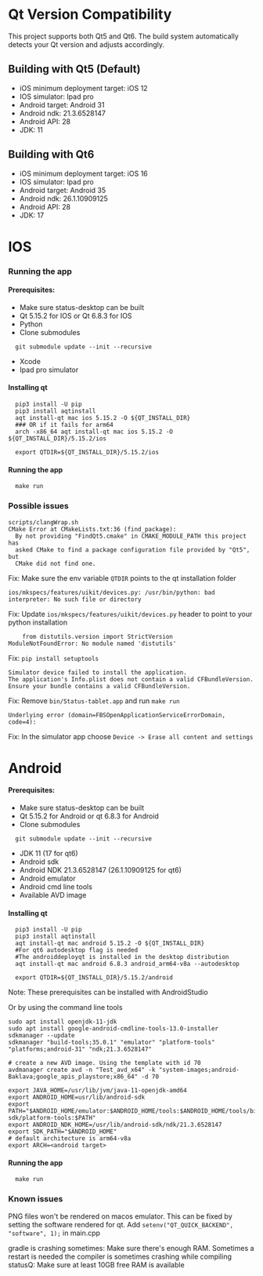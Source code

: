 # Qt Version Compatibility

This project supports both Qt5 and Qt6. The build system automatically detects your Qt version and adjusts accordingly.

## Building with Qt5 (Default)
- iOS minimum deployment target: iOS 12
- IOS simulator: Ipad pro
- Android target: Android 31
- Android ndk: 21.3.6528147
- Android API: 28
- JDK: 11

## Building with Qt6
- iOS minimum deployment target: iOS 16
- IOS simulator: Ipad pro
- Android target: Android 35
- Android ndk: 26.1.10909125
- Android API: 28
- JDK: 17

# IOS

### Running the app

#### Prerequisites:
- Make sure status-desktop can be built
- Qt 5.15.2 for IOS or Qt 6.8.3 for IOS
- Python
- Clone submodules
```
  git submodule update --init --recursive
```
- Xcode
- Ipad pro simulator

#### Installing qt
```
  pip3 install -U pip
  pip3 install aqtinstall
  aqt install-qt mac ios 5.15.2 -O ${QT_INSTALL_DIR}
  ### OR if it fails for arm64
  arch -x86_64 aqt install-qt mac ios 5.15.2 -O ${QT_INSTALL_DIR}/5.15.2/ios

  export QTDIR=${QT_INSTALL_DIR}/5.15.2/ios
```

#### Running the app
```
  make run
```

### Possible issues

```
scripts/clangWrap.sh
CMake Error at CMakeLists.txt:36 (find_package):
  By not providing "FindQt5.cmake" in CMAKE_MODULE_PATH this project has
  asked CMake to find a package configuration file provided by "Qt5", but
  CMake did not find one.

```
Fix: Make sure the env variable `QTDIR` points to the qt installation folder


```
ios/mkspecs/features/uikit/devices.py: /usr/bin/python: bad interpreter: No such file or directory
```

Fix: Update `ios/mkspecs/features/uikit/devices.py` header to point to your python installation

```
    from distutils.version import StrictVersion
ModuleNotFoundError: No module named 'distutils'
```

Fix: `pip install setuptools`

```
Simulator device failed to install the application.
The application's Info.plist does not contain a valid CFBundleVersion.
Ensure your bundle contains a valid CFBundleVersion.
```

Fix: Remove `bin/Status-tablet.app` and run `make run`

```
Underlying error (domain=FBSOpenApplicationServiceErrorDomain, code=4):
```

Fix: In the simulator app choose `Device -> Erase all content and settings`

# Android

#### Prerequisites:
- Make sure status-desktop can be built
- Qt 5.15.2 for Android or qt 6.8.3 for Android
- Clone submodules
```
  git submodule update --init --recursive
```

- JDK 11 (17 for qt6)
- Android sdk
- Android NDK 21.3.6528147 (26.1.10909125 for qt6)
- Android emulator
- Android cmd line tools
- Available AVD image

#### Installing qt
```
  pip3 install -U pip
  pip3 install aqtinstall
  aqt install-qt mac android 5.15.2 -O ${QT_INSTALL_DIR}
  #For qt6 autodesktop flag is needed
  #The androiddeployqt is installed in the desktop distribution
  aqt install-qt mac android 6.8.3 android_arm64-v8a --autodesktop

  export QTDIR=${QT_INSTALL_DIR}/5.15.2/android
```

Note: These prerequisites can be installed with AndroidStudio

Or by using the command line tools
```
sudo apt install openjdk-11-jdk
sudo apt install google-android-cmdline-tools-13.0-installer
sdkmanager --update
sdkmanager "build-tools;35.0.1" "emulator" "platform-tools" "platforms;android-31" "ndk;21.3.6528147"

# create a new AVD image. Using the template with id 70
avdmanager create avd -n "Test_avd_x64" -k "system-images;android-Baklava;google_apis_playstore;x86_64" -d 70

export JAVA_HOME=/usr/lib/jvm/java-11-openjdk-amd64
export ANDROID_HOME=usr/lib/android-sdk
export PATH="$ANDROID_HOME/emulator:$ANDROID_HOME/tools:$ANDROID_HOME/tools/bin:/usr/lib/android-sdk/platform-tools:$PATH"
export ANDROID_NDK_HOME=/usr/lib/android-sdk/ndk/21.3.6528147 
export SDK_PATH="$ANDROID_HOME"
# default architecture is arm64-v8a
export ARCH=<android target>
```

#### Running the app
```
  make run
```

### Known issues

PNG files won't be rendered on macos emulator. This can be fixed by setting the software rendered for qt.
Add `setenv("QT_QUICK_BACKEND", "software", 1);` in main.cpp

gradle is crashing sometimes: Make sure there's enough RAM. Sometimes a restart is needed
the compiler is sometimes crashing while compiling statusQ: Make sure at least 10GB free RAM is available

